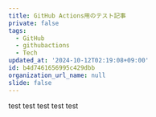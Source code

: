 ```yaml
---
title: GitHub Actions用のテスト記事
private: false
tags:
  - GitHub
  - githubactions
  - Tech
updated_at: '2024-10-12T02:19:08+09:00'
id: b4d7461656995c429dbb
organization_url_name: null
slide: false
---
```

test
test
test
test
test
